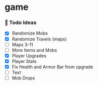 # game

### 📄 Todo Ideas

- [x] Randomize Mobs
- [x] Randomize Travels (maps)
- [ ] Maps 3-11
- [ ] More Items and Mobs
- [x] Player Upgrades
- [x] Player Stats
- [x] Fix Health and Armor Bar from upgrade
- [ ] Text
- [ ] Mob Drops